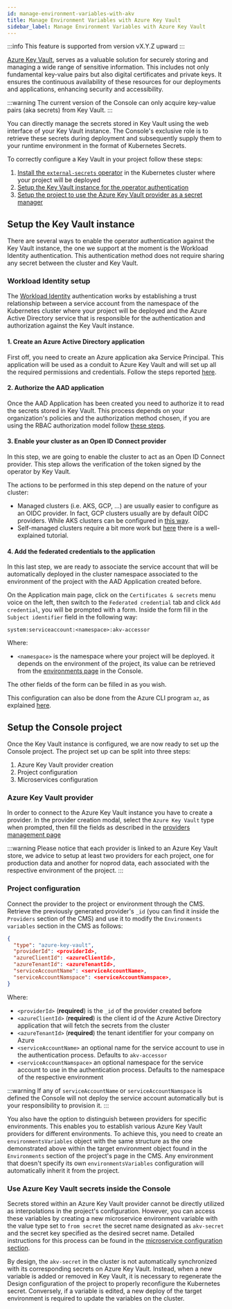 ```yaml
---
id: manage-environment-variables-with-akv
title: Manage Environment Variables with Azure Key Vault
sidebar_label: Manage Environment Variables with Azure Key Vault
---
```


:::info
This feature is supported from version vX.Y.Z upward
:::

[Azure Key Vault](https://azure.microsoft.com/en-us/products/key-vault), serves as a valuable solution for securely storing and managing a wide range of sensitive information. This includes not only fundamental key-value pairs but also digital certificates and private keys. It ensures the continuous availability of these resources for our deployments and applications, enhancing security and accessibility.

:::warning
The current version of the Console can only acquire key-value pairs (aka secrets) from Key Vault.
:::

You can directly manage the secrets stored in Key Vault using the web interface of your Key Vault instance. The Console's exclusive role is to retrieve these secrets during deployment and subsequently supply them to your runtime environment in the format of Kubernetes Secrets.

<!-- The management of the secrets stored in Key Vault is done directly from the web interface of your Key Vault instance, the Console is responsible for solely fetching the secrets at deploy time and providing them to your runtime environment in the form of Kubernetes Secrets. -->

To correctly configure a Key Vault in your project follow these steps:

1. [Install the `external-secrets` operator](https://external-secrets.io/) in the Kubernetes cluster where your project will be deployed
2. [Setup the Key Vault instance for the operator authentication](#setup-the-key-vault-instance)
3. [Setup the project to use the Azure Key Vault provider as a secret manager](#project-configuration)

## Setup the Key Vault instance

There are several ways to enable the operator authentication against the Key Vault instance, the one we support at the moment is the Workload Identity authentication. This authentication method does not require sharing any secret between the cluster and Key Vault.

### Workload Identity setup

The [Workload Identity](https://azure.github.io/azure-workload-identity/docs/) authentication works by establishing a trust relationship between a service account from the namespace of the Kubernetes cluster where your project will be deployed and the Azure Active Directory service that is responsible for the authentication and authorization against the Key Vault instance.

#### 1. Create an Azure Active Directory application

First off, you need to create an Azure application aka Service Principal. This application will be used as a conduit to Azure Key Vault and will set up all the required permissions and credentials. Follow the steps reported [here](https://learn.microsoft.com/en-us/azure/active-directory/develop/howto-create-service-principal-portal#register-an-application-with-microsoft-entra-id-and-create-a-service-principal).

#### 2. Authorize the AAD application

Once the AAD Application has been created you need to authorize it to read the secrets stored in Key Vault. This process depends on your organization's policies and the authorization method chosen, if you are using the RBAC authorization model follow [these steps](https://learn.microsoft.com/en-us/azure/key-vault/general/rbac-guide).

#### 3. Enable your cluster as an Open ID Connect provider

In this step, we are going to enable the cluster to act as an Open ID Connect provider. This step allows the verification of the token signed by the operator by Key Vault.

The actions to be performed in this step depend on the nature of your cluster:

- Managed clusters (i.e. AKS, GCP, ...) are usually easier to configure as an OIDC provider. In fact, GCP clusters usually are by default OIDC providers. While AKS clusters can be configured in [this way](https://azure.github.io/azure-workload-identity/docs/installation/managed-clusters.html).
- Self-managed clusters require a bit more work but [here](https://azure.github.io/azure-workload-identity/docs/installation/self-managed-clusters.html) there is a well-explained tutorial.

#### 4. Add the federated credentials to the application

In this last step, we are ready to associate the service account that will be automatically deployed in the cluster namespace associated to the environment of the project with the AAD Application created before.

On the Application main page, click on the `Certificates & secrets` menu voice on the left, then switch to the `Federated credential` tab and click `Add credential`, you will be prompted with a form. Inside the form fill in the `Subject identifier` field in the following way:

```
system:serviceaccount:<namespace>:akv-accessor
```

Where:

- `<namespace>` is the namespace where your project will be deployed. it depends on the environment of the project, its value can be retrieved from the [environments page](/console/project-configuration/manage-runtime-environments/index.md) in the Console.

The other fields of the form can be filled in as you wish.

This configuration can also be done from the Azure CLI program `az`, as explained [here](https://azure.github.io/azure-workload-identity/docs/topics/federated-identity-credential.html#federated-identity-credential-for-an-azure-ad-application).

## Setup the Console project

Once the Key Vault instance is configured, we are now ready to set up the Console project. The project set up can be split into three steps:

1. Azure Key Vault provider creation
2. Project configuration
3. Microservices configuration

### Azure Key Vault provider

In order to connect to the Azure Key Vault instance you have to create a provider. In the provider creation modal, select the `Azure Key Vault` type when prompted, then fill the fields as described in the [providers management page](/development_suite/set-up-infrastructure/configure-provider.mdx#connect-a-provider)

:::warning
Please notice that each provider is linked to an Azure Key Vault store, we advice to setup at least two providers for each project, one for production data and another for noprod data, each associated with the respective environment of the project.
:::

### Project configuration

Connect the provider to the project or environment through the CMS. Retrieve the previously generated provider's `_id` (you can find it inside the `Providers` section of the CMS) and use it to modify the `Environments variables` section in the CMS as follows:

```json
{
  "type": "azure-key-vault",
  "providerId": <providerId>,
  "azureClientId": <azureClientId>,
  "azureTenantId": <azureTenantId>,
  "serviceAccountName": <serviceAccountName>,
  "serviceAccountNamspace": <serviceAccountNamspace>,
}
```

Where:

- `<providerId>` (**required**) is the `_id` of the provider created before
- `<azureClientId>` (**required**) is the client id of the Azure Active Directory application that will fetch the secrets from the cluster
- `<azureTenantId>` (**required**) the tenant identifier for your company on Azure
- `<serviceAccountName>` an optional name for the service account to use in the authentication process. Defaults to `akv-accessor`
- `<serviceAccountNamspace>` an optional namespace for the service account to use in the authentication process. Defaults to the namespace of the respective environment

:::warning
If any of `serviceAccountName` or `serviceAccountNamspace` is defined the Console will not deploy the service account automatically but is your responsibility to provision it.
:::

You also have the option to distinguish between providers for specific environments. This enables you to establish various Azure Key Vault providers for different environments. To achieve this, you need to create an `environmentsVariables` object with the same structure as the one demonstrated above within the target environment object found in the `Environments` section of the project's page in the CMS. Any environment that doesn't specify its own `environmentsVariables` configuration will automatically inherit it from the project.

### Use Azure Key Vault secrets inside the Console

Secrets stored within an Azure Key Vault provider cannot be directly utilized as interpolations in the project's configuration. However, you can access these variables by creating a new microservice environment variable with the value type set to `from secret` the secret name designated as `akv-secret` and the secret key specified as the desired secret name. Detailed instructions for this process can be found in the [microservice configuration section](/development_suite/api-console/api-design/services.md#environment-variable-configuration).

By design, the `akv-secret` in the cluster is not automatically synchronized with its corresponding secrets on Azure Key Vault. Instead, when a new variable is added or removed in Key Vault, it is necessary to regenerate the Design configuration of the project to properly reconfigure the Kubernetes secret. Conversely, if a variable is edited, a new deploy of the target environment is required to update the variables on the cluster.